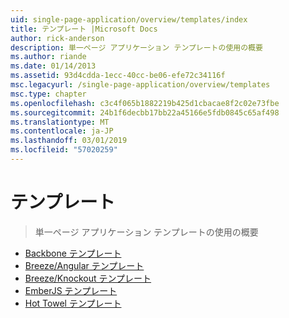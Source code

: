 ```yaml
---
uid: single-page-application/overview/templates/index
title: テンプレート |Microsoft Docs
author: rick-anderson
description: 単一ページ アプリケーション テンプレートの使用の概要
ms.author: riande
ms.date: 01/14/2013
ms.assetid: 93d4cdda-1ecc-40cc-be06-efe72c34116f
msc.legacyurl: /single-page-application/overview/templates
msc.type: chapter
ms.openlocfilehash: c3c4f065b1882219b425d1cbacae8f2c02e73fbe
ms.sourcegitcommit: 24b1f6decbb17bb22a45166e5fdb0845c65af498
ms.translationtype: MT
ms.contentlocale: ja-JP
ms.lasthandoff: 03/01/2019
ms.locfileid: "57020259"
---
```

<a name="templates"></a>テンプレート
====================
> 単一ページ アプリケーション テンプレートの使用の概要


- [Backbone テンプレート](backbonejs-template.md)
- [Breeze/Angular テンプレート](breezeangular-template.md)
- [Breeze/Knockout テンプレート](breezeknockout-template.md)
- [EmberJS テンプレート](emberjs-template.md)
- [Hot Towel テンプレート](hottowel-template.md)
